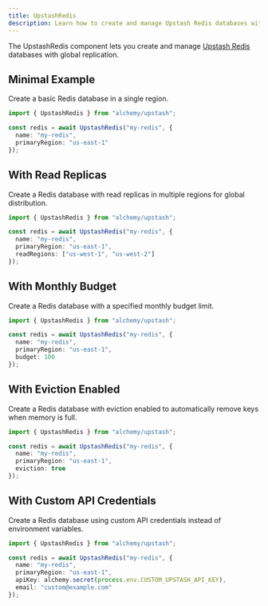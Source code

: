 ```yaml
---
title: UpstashRedis
description: Learn how to create and manage Upstash Redis databases with global replication.
---
```



The UpstashRedis component lets you create and manage [Upstash Redis](https://upstash.com/redis) databases with global replication.

## Minimal Example

Create a basic Redis database in a single region.

```ts
import { UpstashRedis } from "alchemy/upstash";

const redis = await UpstashRedis("my-redis", {
  name: "my-redis",
  primaryRegion: "us-east-1"
});
```

## With Read Replicas

Create a Redis database with read replicas in multiple regions for global distribution.

```ts
import { UpstashRedis } from "alchemy/upstash";

const redis = await UpstashRedis("my-redis", {
  name: "my-redis",
  primaryRegion: "us-east-1",
  readRegions: ["us-west-1", "us-west-2"]
});
```

## With Monthly Budget

Create a Redis database with a specified monthly budget limit.

```ts
import { UpstashRedis } from "alchemy/upstash";

const redis = await UpstashRedis("my-redis", {
  name: "my-redis",
  primaryRegion: "us-east-1",
  budget: 100
});
```

## With Eviction Enabled

Create a Redis database with eviction enabled to automatically remove keys when memory is full.

```ts
import { UpstashRedis } from "alchemy/upstash";

const redis = await UpstashRedis("my-redis", {
  name: "my-redis",
  primaryRegion: "us-east-1",
  eviction: true
});
```

## With Custom API Credentials

Create a Redis database using custom API credentials instead of environment variables.

```ts
import { UpstashRedis } from "alchemy/upstash";

const redis = await UpstashRedis("my-redis", {
  name: "my-redis",
  primaryRegion: "us-east-1",
  apiKey: alchemy.secret(process.env.CUSTOM_UPSTASH_API_KEY),
  email: "custom@example.com"
});
```
